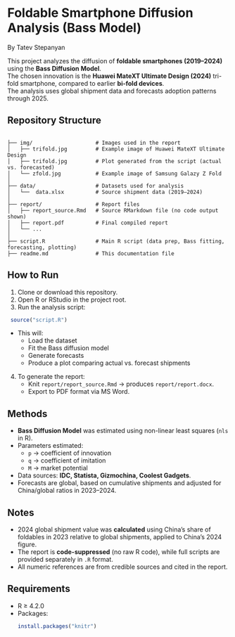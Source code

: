 # Foldable Smartphone Diffusion Analysis (Bass Model)
By Tatev Stepanyan

This project analyzes the diffusion of **foldable smartphones (2019–2024)** using the **Bass Diffusion Model**.  
The chosen innovation is the **Huawei MateXT Ultimate Design (2024)** tri-fold smartphone, compared to earlier **bi-fold devices**.  
The analysis uses global shipment data and forecasts adoption patterns through 2025.  

## Repository Structure

```

├── img/                    # Images used in the report
│   ├── trifold.jpg         # Example image of Huawei MateXT Ultimate Design
│   ├── trifold.jpg         # Plot generated from the script (actual vs. forecasted)
│   └── zfold.jpg           # Example image of Samsung Galazy Z Fold
│
├── data/                   # Datasets used for analysis
│   └──  data.xlsx          # Source shipment data (2019–2024)
│
├── report/                 # Report files
│   ├── report_source.Rmd   # Source RMarkdown file (no code output shown)
│   ├── report.pdf          # Final compiled report
│   └── ...
│
├── script.R                # Main R script (data prep, Bass fitting, forecasting, plotting)
├── readme.md               # This documentation file

```

## How to Run

1. Clone or download this repository.
2. Open R or RStudio in the project root.
3. Run the analysis script:
  ```r
   source("script.R")
  ```

* This will:
  * Load the dataset
  * Fit the Bass diffusion model
  * Generate forecasts
  * Produce a plot comparing actual vs. forecast shipments

4. To generate the report:
   * Knit `report/report_source.Rmd` → produces `report/report.docx`.
   * Export to PDF format via MS Word.

## Methods

* **Bass Diffusion Model** was estimated using non-linear least squares (`nls` in R).
* Parameters estimated:
  * `p` → coefficient of innovation
  * `q` → coefficient of imitation
  * `M` → market potential
* Data sources: **IDC, Statista, Gizmochina, Coolest Gadgets**.
* Forecasts are global, based on cumulative shipments and adjusted for China/global ratios in 2023–2024.

  
## Notes

* 2024 global shipment value was **calculated** using China’s share of foldables in 2023 relative to global shipments, applied to China’s 2024 figure.
* The report is **code-suppressed** (no raw R code), while full scripts are provided separately in `.R` format.
* All numeric references are from credible sources and cited in the report.

  
## Requirements

* R ≥ 4.2.0
* Packages:
  ```r
  install.packages("knitr")
  ```
